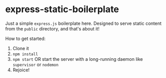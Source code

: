 # express-static-boilerplate

Just a simple `express.js` boilerplate here. Designed to serve static content from the `public` directory, and that's about it!

How to get started:

1. Clone it
2. `npm install`
3. `npm start` OR start the server with a long-running daemon like `supervisor` or `nodemon`
4. Rejoice!